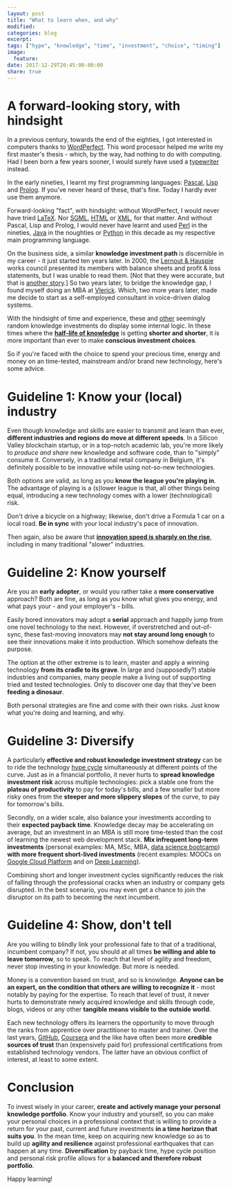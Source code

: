 ```yaml
---
layout: post
title: "What to learn when, and why"
modified:
categories: blog
excerpt:
tags: ["hype", "knowledge", "time", "investment", "choice", "timing"]
image:
  feature:
date: 2017-12-29T20:45:00-00:00
share: true
---
```


# A forward-looking story, with hindsight

In a previous century, towards the end of the eighties, I got interested in computers 
thanks to [WordPerfect][wordPerfect]. This word processor helped 
me write my first master's thesis - which, by the way, had nothing to do with computing.
Had I been born a few years sooner,  I would surely have used a [typewriter][typewriter] instead.

In the early nineties, I learnt my first programming languages: [Pascal][pascal], [Lisp][lisp] and [Prolog][prolog].
If you've never heard of these, that's fine. Today I hardly ever use them anymore.

Forward-looking "fact", with hindsight: without WordPerfect, I would never have tried [LaTeX][latex]. Nor [SGML][sgml], [HTML][html] or [XML][xml], for that matter.
And without Pascal, Lisp and Prolog, I would never have learnt and used [Perl][perl] in the nineties,
[Java][java] in the noughties or [Python][python] in this decade as my respective main programming language.

On the business side, a similar **knowledge investment path** is discernible in my career - it just started ten years later.
In 2000, the [Lernout & Hauspie][lh] works council presented its members with balance sheets and profit & loss statements, but I was unable to read them. [Not that they were accurate, but that is [another story][lhfraude].]
So two years later, to bridge the knowledge gap, I found myself doing an MBA at [Vlerick][vlerick]. Which, two more years later,
made me decide to start as a self-employed consultant in voice-driven dialog systems.

With the hindsight of time and experience, these and [other][metis] seemingly random knowledge investments do display
some internal logic.
In these times where the **[half-life of knowledge][knowledgehalflife]** is getting **shorter and shorter**, it is more 
important than ever to make **conscious investment choices**.

So if you're faced with the choice to spend your precious time, energy and money on an time-tested, mainstream
and/or brand new technology, here's some advice.

# Guideline 1: Know your (local) industry

Even though knowledge and skills are easier to transmit and learn than ever, **different industries and regions do move
at different speeds**. In a Silicon Valley blockchain startup, or in a top-notch academic lab,
you're more likely to _produce and share_ new knowledge and software code, than to "simply" consume it. Conversely,
in a traditional retail company in Belgium, it's definitely possible to be innovative while using
not-so-new technologies.

Both options are valid, as long as you **know the league you're playing in**. The advantage of playing is a (s)lower league
is that, all other things being equal, introducing a new technology comes with a lower (technological) risk.

Don't drive a bicycle on a highway; likewise, don't drive a Formula 1 car on a local road. **Be in sync** with your local industry's
pace of innovation.

Then again, also be aware that [**innovation speed is sharply on the rise**][exponentialgrowth], including in many traditional "slower" industries. 

# Guideline 2: Know yourself

Are you an **early adopter**, or would you rather take a **more conservative** approach? Both are fine, 
as long as you know what gives you energy, and what pays your - and your employer's - bills.

Easily bored innovators may adopt a **serial** approach and happily jump from one novel technology to the next.
However, if overstretched and out-of-sync, these fast-moving innovators may **not stay around long enough** to see their
innovations make it into production. Which somehow defeats the purpose.

The option at the other extreme is to learn, master and apply a winning technology **from its cradle to its grave**.
In large and  (supposedly?) stable industries and companies,
many people make a living out of supporting tried and tested technologies.
Only to discover one day that they've been **feeding a dinosaur**.

Both personal strategies are fine and come with their own risks. Just know what you're doing and learning, and why.

# Guideline 3: Diversify

A particularly **effective and robust knowledge investment strategy** can be to ride the technology 
[hype cycle][hypecycle] simultaneously at different points of the curve. Just as in a financial portfolio, it never hurts
to **spread knowledge investment risk**
across multiple technologies: pick a stable one from the **plateau of productivity** to pay for today's bills, and a few smaller but
more risky ones from the **steeper and more slippery slopes** of the curve, to pay for tomorrow's bills.

Secondly, on a wider scale, also balance your investments according to their
**expected payback time**. Knowledge decay may be accelerating on average,
but an investment in an MBA is still more time-tested than the cost of learning the newest
web development stack. **Mix infrequent long-term investments** (personal examples: MA, MSc, MBA, [data science bootcamp][thisismetis])
**with more frequent short-lived investments**
(recent examples: MOOCs on [Google Cloud Platform][degcp] and on [Deep Learning][deeplearning]).

Combining short and longer investment cycles significantly reduces the risk of falling through the professional cracks when an
industry or company gets disrupted. In the best scenario, you may even get a chance to join the disruptor on its path
to becoming the next incumbent.

# Guideline 4: Show, don't tell

Are you willing to blindly link your professional fate to that of a traditional, incumbent company? If not, you should
at all times **be willing and able to leave tomorrow**, so to speak. To reach that level of agility and freedom, never stop investing
in your knowledge. But more is needed.

Money is a convention based on trust, and so is knowledge. **Anyone can be an expert, on the condition that others are willing to
recognize it** - most notably by paying for the expertise. To reach that level of trust, it never hurts to demonstrate
newly acquired knowledge and skills through code, blogs, videos or any other **tangible means visible to the outside world**.

Each new technology offers its learners the opportunity to move through the ranks from apprentice over practitioner to
master and trainer. Over the last years, [GitHub][github], [Coursera][coursera] and the like
have often been more **credible sources of trust** than (expensively paid for) professional certifications from established technology
vendors. The latter have an obvious conflict of interest, at least to some extent.

# Conclusion

To invest wisely in your career, **create and actively manage your personal knowledge portfolio**. Know your industry
and yourself, so you can make your personal choices in a professional context that is willing to provide a return
for your past, current and future investments **in a time horizon that suits you**.
In the mean time, keep on acquiring new knowledge so as to build up **agility
and resilience** against professional earthquakes that can happen at any time. **Diversification** by payback
time, hype cycle position and personal risk profile allows for a **balanced and therefore robust portfolio**.

Happy learning!

[typewriter]: https://en.wikipedia.org/wiki/Typewriter
[wordperfect]: https://en.wikipedia.org/wiki/WordPerfect
[pascal]: https://en.wikipedia.org/wiki/Pascal_(programming_language)
[lisp]: https://en.wikipedia.org/wiki/Lisp_(programming_language)
[prolog]: https://en.wikipedia.org/wiki/Prolog
[latex]: https://www.latex-project.org
[sgml]: https://en.wikipedia.org/wiki/Standard_Generalized_Markup_Language
[html]: https://en.wikipedia.org/wiki/HTML
[xml]: https://en.wikipedia.org/wiki/XML
[perl]: https://en.wikipedia.org/wiki/Perl
[java]: https://en.wikipedia.org/wiki/Java_(programming_language)
[python]: https://en.wikipedia.org/wiki/Python_(programming_language)
[lh]: https://en.wikipedia.org/wiki/Lernout_&_Hauspie
[lhfraude]: http://www.standaard.be/cnt/dexx05012001_001
[vlerick]: https://www.vlerick.com/en
[knowledgehalflife]: https://en.wikipedia.org/wiki/Half-life_of_knowledge
[metis]: http://frederikdurant.com/blog/survive-data-science-bootcamp/
[hypecycle]: https://en.wikipedia.org/wiki/Hype_cycle
[thisismetis]: https://www.thisismetis.com
[degcp]: https://www.coursera.org/specializations/gcp-data-machine-learning
[deeplearning]: https://www.coursera.org/specializations/deep-learning
[github]: http://github.com/
[coursera]: https://www.coursera.org
[exponentialgrowth]: http://bigthink.com/think-tank/big-idea-technology-grows-exponentially
